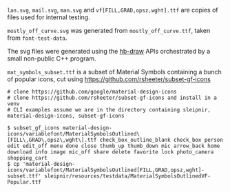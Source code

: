 `lan.svg`, `mail.svg`, `man.svg` and `vf[FILL,GRAD,opsz,wght].ttf` are copies of files used for internal testing.

`mostly_off_curve.svg` was generated from `mostly_off_curve.ttf`, taken from `font-test-data`.

The svg files were generated using the [hb-draw](https://harfbuzz.github.io/harfbuzz-hb-draw.html) APIs
orchestrated by a small non-public C++ program.

`mat_symbols_subset.ttf` is a subset of Material Symbols containing a bunch of popular icons, cut using https://github.com/rsheeter/subset-gf-icons

   ```shell
   # clone https://github.com/google/material-design-icons
   # clone https://github.com/rsheeter/subset-gf-icons and install in a venv
   # CLI examples assume we are in the directory containing sleipnir, material-design-icons, subset-gf-icons

   $ subset_gf_icons material-design-icons/variablefont/MaterialSymbolsOutlined\[FILL\,GRAD\,opsz\,wght\].ttf check_box_outline_blank check_box person edit edit_off menu done close thumb_up thumb_down mic arrow_back home download info image mic_off share delete favorite lock photo_camera shopping_cart
   $ cp 'material-design-icons/variablefont/MaterialSymbolsOutlined[FILL,GRAD,opsz,wght]-subset.ttf' sleipnir/resources/testdata/MaterialSymbolsOutlinedVF-Popular.ttf
   ```